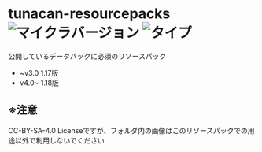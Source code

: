 # tunacan-resourcepacks ![マイクラバージョン](https://img.shields.io/badge/Minecraft%20Ver-Java%201.17~1.18-brightgreen) ![タイプ](https://img.shields.io/badge/Type-resourcepack-orange)
公開しているデータパックに必須のリソースパック
- ~v3.0 1.17版
- v4.0~ 1.18版

## ※注意
 CC-BY-SA-4.0 Licenseですが、フォルダ内の画像はこのリソースパックでの用途以外で利用しないでください

